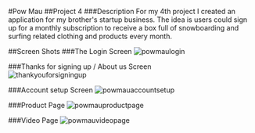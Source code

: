 #Pow Mau
##Project 4 
###Description 
For my 4th project I created an application for my brother's startup business. The idea is users could sign up for a monthly subscription to receive a box full of snowboarding and surfing related clothing and products every month. 

##Screen Shots 
###The Login Screen
![powmaulogin](https://cloud.githubusercontent.com/assets/17465337/22891384/33e1d080-f1dd-11e6-9dd4-589ed9f01d11.PNG)  

###Thanks for signing up / About us Screen      
![thankyouforsigningup](https://cloud.githubusercontent.com/assets/17465337/22891412/4c4f7ac8-f1dd-11e6-9448-94d2ce5361ee.PNG)

###Account setup Screen
![powmauaccountsetup](https://cloud.githubusercontent.com/assets/17465337/22891435/5a035f54-f1dd-11e6-938f-8753890d1538.PNG)

###Product Page
![powmauproductpage](https://cloud.githubusercontent.com/assets/17465337/22891452/6b9afe7a-f1dd-11e6-8164-e1f33163c85a.PNG)

###Video Page
![powmauvideopage](https://cloud.githubusercontent.com/assets/17465337/22891468/74761674-f1dd-11e6-8bfa-9e48d7baa5ee.PNG)
